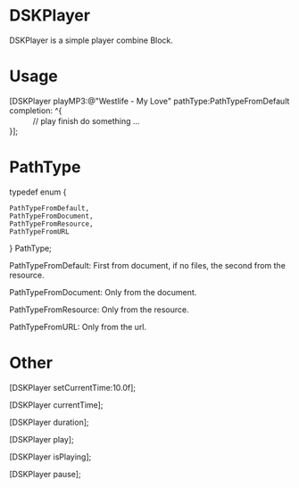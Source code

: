 DSKPlayer
=============
DSKPlayer is a simple player combine Block.

Usage
=============

[DSKPlayer playMP3:@"Westlife - My Love" pathType:PathTypeFromDefault completion: ^{  
　　　// play finish do something ...  
}];

PathType
=============
typedef enum {

    PathTypeFromDefault,
    PathTypeFromDocument,
    PathTypeFromResource,
    PathTypeFromURL
    
} PathType;

PathTypeFromDefault: First from document, if no files, the second from the resource.

PathTypeFromDocument: Only from the document.

PathTypeFromResource: Only from the resource.

PathTypeFromURL: Only from the url.

Other
=============

[DSKPlayer setCurrentTime:10.0f];

[DSKPlayer currentTime];

[DSKPlayer duration];

[DSKPlayer play];

[DSKPlayer isPlaying];

[DSKPlayer pause];
